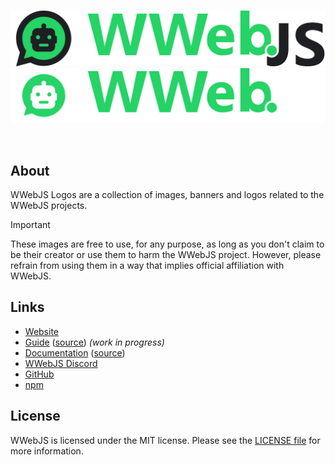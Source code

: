 <div align="center">
  <br>

  [![WWebJS Website](./3_Full%20Logo%20Lockup/full_banner_black.png#gh-light-mode-only)](https://wwebjs.dev)
  [![WWebJS Website](./3_Full%20Logo%20Lockup/full_banner_white.png#gh-dark-mode-only)](https://wwebjs.dev)
  
  <br>
</div>

## About

WWebJS Logos are a collection of images, banners and logos related to the WWebJS projects.

> [!IMPORTANT]
> These images are free to use, for any purpose, as long as you don't claim to be their creator or use them to harm the WWebJS project. However, please refrain from using them in a way that implies official affiliation with WWebJS.

## Links

* [Website][website]
* [Guide][guide] ([source][guide-source]) _(work in progress)_
* [Documentation][documentation] ([source][documentation-source])
* [WWebJS Discord][discord]
* [GitHub][gitHub]
* [npm][npm]

## License

WWebJS is licensed under the MIT license. Please see the [LICENSE file](LICENSE) for more information.

[website]: https://wwebjs.dev
[guide]: https://guide.wwebjs.dev/guide
[guide-source]: https://github.com/wwebjs/wwebjs.dev/tree/main
[documentation]: https://docs.wwebjs.dev/
[documentation-source]: https://github.com/pedroslopez/whatsapp-web.js/tree/main/docs
[discord]: https://discord.gg/H7DqQs4
[gitHub]: https://github.com/pedroslopez/whatsapp-web.js
[npm]: https://npmjs.org/package/whatsapp-web.js

